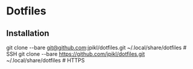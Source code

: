 # Dotfiles

## Installation

git clone --bare git@github.com:jpikl/dotfiles.git     ~/.local/share/dotfiles # SSH
git clone --bare https://github.com/jpikl/dotfiles.git ~/.local/share/dotfiles # HTTPS
